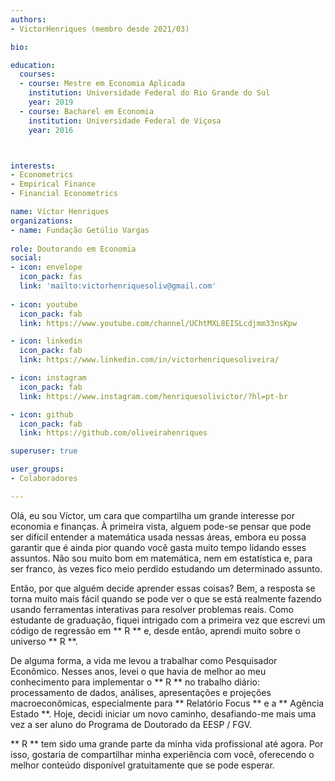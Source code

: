```yaml
---
authors:
- VictorHenriques (membro desde 2021/03)

bio:

education:
  courses:
  - course: Mestre em Economia Aplicada
    institution: Universidade Federal do Rio Grande do Sul
    year: 2019
  - course: Bacharel em Economia
    institution: Universidade Federal de Viçosa
    year: 2016



interests:
- Econometrics
- Empirical Finance
- Financial Econometrics

name: Víctor Henriques
organizations:
- name: Fundação Getúlio Vargas
  
role: Doutorando em Economia
social:
- icon: envelope
  icon_pack: fas
  link: 'mailto:victorhenriquesoliv@gmail.com'
  
- icon: youtube
  icon_pack: fab
  link: https://www.youtube.com/channel/UChtMXL8EISLcdjmm33nsKpw

- icon: linkedin
  icon_pack: fab
  link: https://www.linkedin.com/in/victorhenriquesoliveira/

- icon: instagram
  icon_pack: fab
  link: https://www.instagram.com/henriquesolivictor/?hl=pt-br

- icon: github
  icon_pack: fab
  link: https://github.com/oliveirahenriques

superuser: true

user_groups:
- Colaboradores

---
```


Olá, eu sou Víctor, um cara que compartilha um grande interesse por economia e finanças. À primeira vista, alguem pode-se pensar que pode ser difícil entender a matemática usada nessas áreas, embora eu possa garantir que é ainda pior quando você gasta muito tempo lidando esses assuntos. Não sou muito bom em matemática, nem em estatística e, para ser franco, às vezes fico meio perdido estudando um determinado assunto.

Então, por que alguém decide aprender essas coisas? Bem, a resposta se torna muito mais fácil quando se pode ver o que se está realmente fazendo usando ferramentas interativas para resolver problemas reais. Como estudante de graduação, fiquei intrigado com a primeira vez que escrevi um código de regressão em ** R ** e, desde então, aprendi muito sobre o universo ** R **.

De alguma forma, a vida me levou a trabalhar como Pesquisador Econômico. Nesses anos, levei o que havia de melhor ao meu conhecimento para implementar o ** R ** no trabalho diário: processamento de dados, análises, apresentações e projeções macroeconômicas, especialmente para ** Relatório Focus ** e a ** Agência Estado **. Hoje, decidi iniciar um novo caminho, desafiando-me mais uma vez a ser aluno do Programa de Doutorado da EESP / FGV.

** R ** tem sido uma grande parte da minha vida profissional até agora. Por isso, gostaria de compartilhar minha experiência com você, oferecendo o melhor conteúdo disponível gratuitamente que se pode esperar.